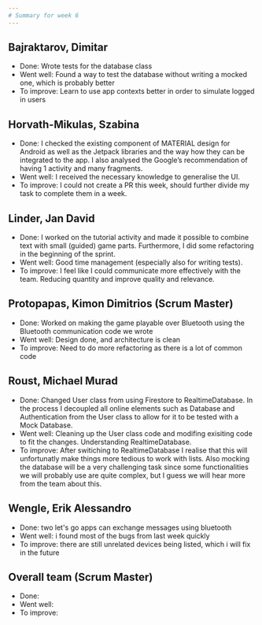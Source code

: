 ```yaml
---
# Summary for week 6
---
```


## Bajraktarov, Dimitar
- Done: Wrote tests for the database class
- Went well: Found a way to test the database without writing a mocked one, which is probably better
- To improve: Learn to use app contexts better in order to simulate logged in users

## Horvath-Mikulas, Szabina
- Done: I checked the existing component of MATERIAL design for Android as well as the Jetpack libraries and the way how they can be integrated to the app. I also analysed the Google’s recommendation of having 1 activity and many fragments.
- Went well: I received the necessary knowledge to generalise the UI.
- To improve: I could not create a PR this week, should further divide my task to complete them in a week.

## Linder, Jan David
- Done: I worked on the tutorial activity and made it possible to combine text with small (guided) game parts. Furthermore, I did some refactoring in the beginning of the sprint.
- Went well: Good time management (especially also for writing tests).
- To improve: I feel like I could communicate more effectively with the team. Reducing quantity and improve quality and relevance.

## Protopapas, Kimon Dimitrios (Scrum Master)
- Done: Worked on making the game playable over Bluetooth using the Bluetooth communication code we wrote
- Went well: Design done, and architecture is clean
- To improve: Need to do more refactoring as there is a lot of common code

## Roust, Michael Murad
- Done: Changed User class from using Firestore to RealtimeDatabase. In the process I decoupled all online elements
such as Database and Authentication from the User class to allow for it to be tested with a Mock Database.
- Went well: Cleaning up the User class code and modifing exisiting code to fit the changes. Understanding RealtimeDatabase.
- To improve: After switiching to RealtimeDatabase I realise that this will unfortunatly make things more tedious to work
with lists. Also mocking the database will be a very challenging task since some functionalities we will probably use
are quite complex, but I guess we will hear more from the team about this.

## Wengle, Erik Alessandro
- Done: two let's go apps can exchange messages using bluetooth
- Went well: i found most of the bugs from last week quickly
- To improve: there are still unrelated devices being listed, which i will fix in the future

## Overall team (Scrum Master)
- Done:
- Went well:
- To improve:
